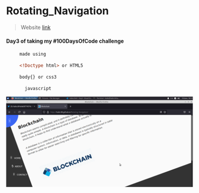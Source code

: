 # Rotating_Navigation
>Website [link ](https://haile-08.github.io/Rotating_Navigation/)

#### Day3 of taking my #100DaysOfCode challenge 

````bash
     made using 
````
```html
     <!Doctype html> or HTML5
````
```css
     body{} or css3
```
```javascript 
       javascript
```
![website](image/rotnav.png)